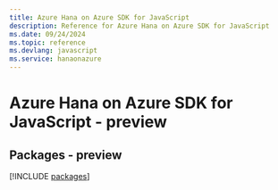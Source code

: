 ```yaml
---
title: Azure Hana on Azure SDK for JavaScript
description: Reference for Azure Hana on Azure SDK for JavaScript
ms.date: 09/24/2024
ms.topic: reference
ms.devlang: javascript
ms.service: hanaonazure
---
```

# Azure Hana on Azure SDK for JavaScript - preview
## Packages - preview
[!INCLUDE [packages](hana-on-azure-index.md)]